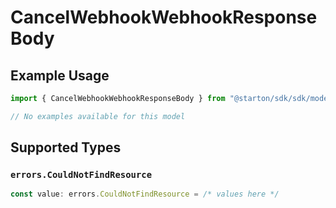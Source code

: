 # CancelWebhookWebhookResponseBody

## Example Usage

```typescript
import { CancelWebhookWebhookResponseBody } from "@starton/sdk/sdk/models/errors";

// No examples available for this model
```

## Supported Types

### `errors.CouldNotFindResource`

```typescript
const value: errors.CouldNotFindResource = /* values here */
```

